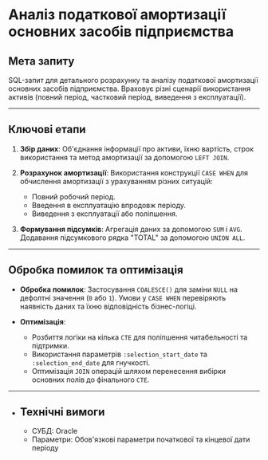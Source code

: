 # Аналіз податкової амортизації основних засобів підприємства

## Мета запиту
SQL-запит для детального розрахунку та аналізу податкової амортизації основних засобів підприємства. Враховує різні сценарії використання активів (повний період, частковий період, виведення з експлуатації).

---

## Ключові етапи

1.  **Збір даних**: Об'єднання інформації про активи, їхню вартість, строк використання та метод амортизації за допомогою `LEFT JOIN`.

2.  **Розрахунок амортизації**: Використання конструкції `CASE WHEN` для обчислення амортизації з урахуванням різних ситуацій:
    * Повний робочий період.
    * Введення в експлуатацію впродовж періоду.
    * Виведення з експлуатації або поліпшення.

3.  **Формування підсумків**: Агрегація даних за допомогою `SUM` і `AVG`. Додавання підсумкового рядка "TOTAL" за допомогою `UNION ALL`.

---

## Обробка помилок та оптимізація

* **Обробка помилок**: Застосування `COALESCE()` для заміни `NULL` на дефолтні значення (`0` або `1`). Умови у `CASE WHEN` перевіряють наявність даних та їхню відповідність бізнес-логіці.

* **Оптимізація**:
    * Розбиття логіки на кілька `CTE` для поліпшення читабельності та підтримки.
    * Використання параметрів `:selection_start_date` та `:selection_end_date` для гнучкості.
    * Оптимізація `JOIN` операцій шляхом перенесення вибірки основних полів до фінального `CTE`.

---

* ## Технічні вимоги

    * СУБД: Oracle
    * Параметри: Обов'язкові параметри початкової та кінцевої дати періоду
